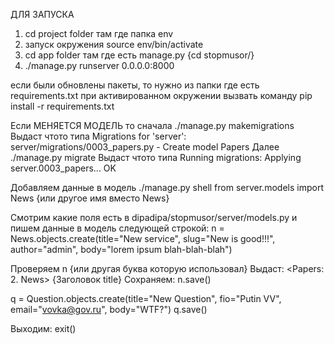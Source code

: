 ДЛЯ ЗАПУСКА 
1. cd project folder там где папка env
2. запуск окружения  source env/bin/activate
3. cd app folder там где есть manage.py {cd stopmusor/}
4. ./manage.py runserver 0.0.0.0:8000

если были обновлены пакеты, то нужно из папки где есть requirements.txt
при активированном окружении вызвать команду
pip install -r requirements.txt


Если МЕНЯЕТСЯ МОДЕЛЬ то сначала
./manage.py makemigrations
	Выдаст чтото типа 
	Migrations for 'server':
  	server/migrations/0003_papers.py
    	- Create model Papers
Далее		
./manage.py migrate
	Выдаст чтото типа
	Running migrations:
  		Applying server.0003_papers... OK

Добавляем данные в модель 
./manage.py shell
from server.models import News	{или другое имя вместо News}

Смотрим какие поля есть в dipadipa/stopmusor/server/models.py и пишем данные в модель следующей строкой:
n = News.objects.create(title="New service", slug="New is good!!!", author="admin", body="lorem ipsum blah-blah-blah")

Проверяем 
n 	{или другая буква которую использовал}
Выдаст:
	<Papers: 2. News> 	{Заголовок title}
Сохраняем: 
n.save()

q = Question.objects.create(title="New Question", fio="Putin VV", email="vovka@gov.ru", body="WTF?")
q.save()

Выходим:
exit()
